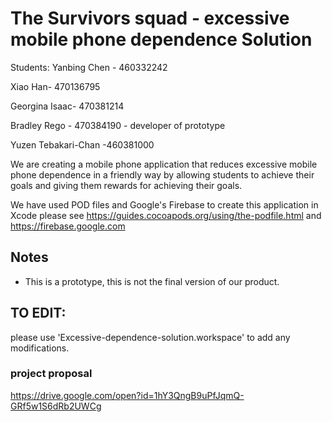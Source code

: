 # The Survivors squad - excessive mobile phone dependence Solution
Students: 
Yanbing Chen - 460332242

Xiao Han- 470136795

Georgina Isaac- 470381214

Bradley Rego - 470384190 - developer of prototype

Yuzen Tebakari-Chan -460381000

We are creating a mobile phone application that reduces excessive mobile phone dependence in a friendly way by allowing students to achieve their goals and giving them rewards for achieving their goals.

We have used POD files and Google's Firebase to create this application in Xcode
please see https://guides.cocoapods.org/using/the-podfile.html and https://firebase.google.com 


## Notes
  - This is a prototype, this is not the final version of our product.

## TO EDIT: 

please use 'Excessive-dependence-solution.workspace' to add any modifications.


### project proposal
https://drive.google.com/open?id=1hY3QngB9uPfJqmQ-GRf5w1S6dRb2UWCg
